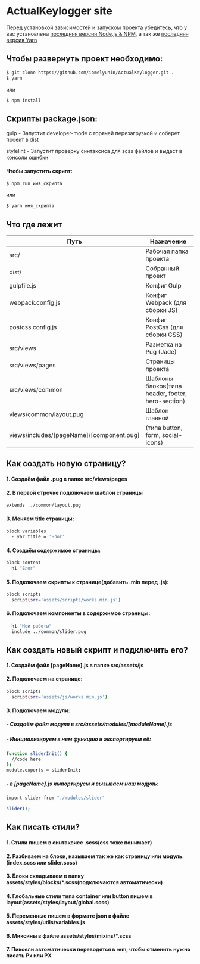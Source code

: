 # ActualKeylogger site

Перед установкой зависимостей и запуском проекта убедитесь, что у вас установлена [последняя версия Node.js & NPM](https://nodejs.org/en/download/current/), а так же [последняя версия Yarn](https://yarnpkg.com/ru/docs/install) 

##  Чтобы развернуть проект необходимо:
```sh
$ git clone https://github.com/iomelyuhin/ActualKeylogger.git .
$ yarn
```
или
```sh
$ npm install
```

## Скрипты package.json:


gulp - Запустит developer-mode с горячей перезагрузкой и соберет проект в dist

stylelint - Запустит проверку синтаксиса для scss файлов и выдаст в консоли ошибки


#### Чтобы запустить скрипт:
```sh
$ npm run имя_скрипта
```
или
```sh
$ yarn имя_скрипта
```
## Что где лежит
| Путь | Назначение |
| ------ | ------ |
| src/ | Рабочая папка проекта |
| dist/ | Собранный проект |
| gulpfile.js | Конфиг Gulp |
| webpack.config.js | Конфиг Webpack (для сборки JS) |
| postcss.config.js | Конфиг PostCss (для сборки CSS) |
| src/views | Разметка на Pug (Jade) |
| src/views/pages | Страницы проекта |
| src/views/common | Шаблоны блоков(типа header, footer, hero-section) |
| views/common/layout.pug | Шаблон главной
| views/includes/[pageName]/[component.pug] | (типа button, form, social-icons)


## Как создать новую страницу?
#### 1. Создаём файл .pug в папке src/views/pages
#### 2. В первой строчке подключаем шаблон страницы
```sh
extends ../common/layout.pug
```
#### 3. Меняем title страницы:
```sh
block variables
  - var title = 'Блог'
```
#### 4. Создаём содержимое страницы:
```sh
block content
  h1 "Блог"
```
#### 5. Подключаем скрипты к странице(добавить .min перед .js):
```sh
block scripts
  script(src='assets/scripts/works.min.js')
```
#### 6. Подключаем компоненты в содержимое страницы:
```sh
  h1 "Мои работы"
  include ../common/slider.pug
```

## Как создать новый скрипт и подключить его?

#### 1. Создаём файл [pageName].js в папке src/assets/js
#### 2. Подключаем на странице:
```sh
block scripts
  script(src='assets/js/works.min.js')
```
#### 3. Подключаем модули:
##### - Создаём файл модуля в src/assets/modules/[moduleName].js
##### - Инициализируем в нем функцию и экспортируем её:
```sh
function sliderInit() {
  //code here
};
module.exports = sliderInit;
```
##### - в [pageName].js импортируем и вызываем наш модуль:
```sh
import slider from "./modules/slider"

slider();
```

## Как писать стили?
#### 1. Стили пишем в синтаксисе .scss(css тоже понимает)
#### 2. Разбиваем на блоки, называем так же как страницу или модуль.(index.scss или slider.scss)
#### 3. Блоки складываем в папку assets/styles/blocks/*.scss(подключаются автоматически)
#### 4. Глобальные стили типа container или button пишем в layout(assets/styles/layout/global.scss)
#### 5. Переменные пишем в формате json в файле assets/styles/utils/variables.js
#### 6. Миксины в файле assets/styles/mixins/*.scss
#### 7. Пиксели автоматически переводятся в rem, чтобы отменить нужно писать Px или PX


